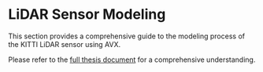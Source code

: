 # LiDAR Sensor Modeling

This section provides a comprehensive guide to the modeling process of the KITTI LiDAR sensor using AVX.

Please refer to the [full thesis document](../../aydin_uzun_ms_thesis.pdf) for a comprehensive understanding.